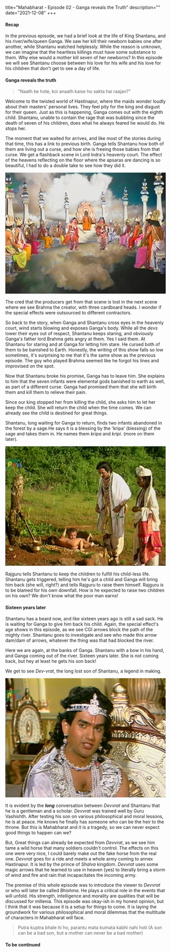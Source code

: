 title="Mahabharat - Episode 02 - Ganga reveals the Truth"
description=""
date="2021-12-08"
+++
#### Recap

In the previous episode, we had a brief look at the life of King Shantanu, and
his river/wife/queen Ganga. We saw her kill their newborn babies one after
another, while Shantanu watched helplessly. 
While the reason is unknown, we can imagine that the heartless killings must
have some substance to them. Why else would a mother kill seven of her
newborns? 
In this episode we will see Shantanu choose between his love for his wife and his love for his children that don't get to see a day of life.

#### Ganga reveals the truth

>"Naath ke hote, koi anaath kaise ho sakta hai raajan?"

Welcome to the twisted world of Hastinapur, where the maids wonder loudly about
their masters' personal lives. They feel pity for the king and disgust for
their queen. Just as this is happening, Ganga comes out with the eighth child.
Shantanu, unable to contain the rage that was bubbling since the death of seven
of his children, does what he always feared he would do.
He stops her.

The moment that we waited for arrives, and like most of the stories during that
time, this has a link to previous birth. Ganga tells Shantanu how both of them
are living out a curse, and how she is freeing those babies from that curse. We
get a flashback scene in Lord Indra's heavenly court. The effect of the heavens
reflecting on the floor where the apsaras are dancing is so beautiful, I had to
do a double take to see how they did it.


![Heavenly Skies](/static/images/mahabharat/ep2_2.webp)

The cred that the producers get from that scene is lost in the next scene where
we see Brahma the creator, with three cardboard heads. I wonder if the special
effects were outsourced to different contractors.


So back to the story, when Ganga and Shantanu cross eyes in the heavenly court,
wind starts blowing and exposes Ganga's body. While all the *devs* lower their
eyes out of respect, Shantanu keeps staring, and obviously Ganga's father lord
Brahma gets angry at them. Yes I said them. At Shantanu for staring and at
Ganga for letting him stare. He cursed both of them to be banished to Earth.
Honestly, the writing of this show falls so low sometimes, it's surprising to
me that it's the same show as the previous episode. The guy who played Brahma
seemed like he forgot his lines and improvised on the spot.

Now that Shantanu broke his promise, Ganga has to leave him. She explains to
him that the seven infants were elemental gods banished to earth as well, as
part of a different curse. Ganga had promised them that she will birth them and
kill them to relieve their pain.

Since our king stopped her from killing the child, she asks him to let her keep
the child. She will return the child when the time comes. We can already see
the child is destined for great things. 

Shantanu, long waiting for Ganga to return, finds two infants abandoned in the
forest by a sage.He says it is a blessing by the 'kripa' (blessing) of the sage
and takes them in. He names them *kripa* and *kripi*. (more on them later).

![infants](/static/images/mahabharat/ep2_5.webp)

Rajguru tells Shantanu to keep the children to fulfill his child-less life.
Shantanu gets triggered, telling him he's got a child and Ganga will bring him
back (she will, right?) and tells Rajguru to raise them himself. Rajguru is to
be blamed for his own downfall. How is he expected to raise two children on his
own? We don't know what the poor man earns!

#### Sixteen years later

Shantanu has a beard now, and like sixteen years ago is still a sad sack. He is
waiting for Ganga to give him back his child. Again, the special effect's age
shows in this episode, as we see CGI arrows block the path of the mighty river.
Shantanu goes to investigate and see who made this arrow dam/dam of arrows,
whatever the thing was that had blocked the river.

Here we are again, at the banks of Ganga. Shantanu with a bow in his hand, and
Ganga coming out of the river. Sixteen years later. She is not coming back, but
hey at least he gets his son back! 

We get to see *Dev-vrat*, the long lost son of Shantanu, a legend in making.

![devvrat](/static/images/mahabharat/ep2_7.webp)

It is evident by the ***long*** conversation between *Devvrat* and Shantanu
that he is a gentleman and a scholar. *Devvrat* was trained well by Guru
Vashishth. After testing his son on various philosophical and moral lessons, he
is at peace. He knows he finally has someone who can be the heir to the throne.
But this is Mahabharat and it is a tragedy, so we can never expect good things
to happen can we?

But, Great things can already be expected from *Devvrat*, as we see him tame a
wild horse that many soldiers couldn't control. The effects on this one were
very nice, I could barely make out the fake horse from the real one. *Devvrat*
goes for a ride and meets a whole army coming to annex Hastinapur. It is led by
the prince of *Shalva* kingdom. *Devvrat* uses some magic arrows that he
learned to use in heaven (yes) to literally bring a storm of wind and fire and
rain that incapacitates the incoming army. 

The premise of this whole episode was to introduce the viewer to *Devvrat* or
who will later be called *Bhishma*. He plays a critical role in the events that
will unfold. His strength, intelligence and morality are qualities that will be
discussed for millenia. This episode was okay-ish in my honest opinion, but I
think that it was because it is a setup for things to come. It is laying the
groundwork for various philosophical and moral dilemmas that the multitude of
characters in Mahabharat will face.


> Putra kuptra bhale hi ho, parantu mata kumata kabhi nahi hoti
> (A son can be a bad son, but a mother can never be a bad mother)
#### To be continued

